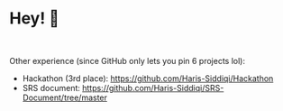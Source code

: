 # Hey! 👋

<br />

Other experience (since GitHub only lets you pin 6 projects lol):
- Hackathon (3rd place): https://github.com/Haris-Siddiqi/Hackathon
- SRS document: https://github.com/Haris-Siddiqi/SRS-Document/tree/master

